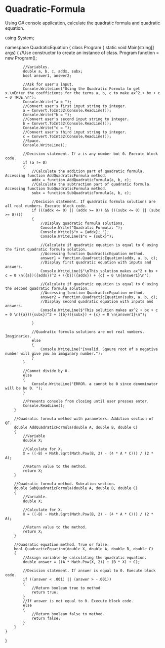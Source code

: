# Quadratic-Formula
Using C# console application, calculate the quadratic formula and quadratic equation.



using System;

namespace QuadraticEquation
{
    class Program
    {
        static void Main(string[] args)
        {
            //Use constructor to create an instance of class.
            Program function = new Program();
           
            //Variables.
            double a, b, c, addx, subx;
            bool answer1, answer2;

            //Ask for user's input.
            Console.WriteLine("Using the Quadratic Formula to get x.\nEnter the coefficients for the terms a, b, c to make ax^2 + bx + c = 0 TRUE.\n");
            Console.Write("a = ");
            //Convert user's first input string to integer.
            a = Convert.ToInt32(Console.ReadLine());           
            Console.Write("b = ");
            //Convert user's second input string to integer.
            b = Convert.ToInt32(Console.ReadLine());   
            Console.Write("c = ");
            //Convert user's third input string to integer.
            c = Convert.ToInt32(Console.ReadLine());
            //Space.
            Console.WriteLine();

            //Decision statement. If a is any number but 0. Execute block code.
            if (a != 0)
            {
                //Calculate the addition part of quadratic formula. Accessing function AddQuadraticFormula method.
                addx = function.AddQuadraticFormula(a, b, c);
                //Calculate the subtraction part of quadratic formula. Accessing function SubQuadraticFormula method.
                subx = function.SubQuadraticFormula(a, b, c);

                //Decision statement. If quadratic formula solutions are all real numbers. Execute block code.
                if (((addx <= 0) || (addx >= 0)) && (((subx <= 0) || (subx >= 0))))
                {
                    //Display quadratic formula solutions.
                    Console.Write("Quadratic Formula: ");
                    Console.Write($"x = {addx}; ");
                    Console.WriteLine($"x = {subx}");

                    //Calculate if quadratic equation is equal to 0 using the first quadratic formula solution.
                    //Accessing function QuadracticEquation method.  
                    answer1 = function.QuadracticEquation(addx, a, b, c);
                    //Display first quadratic equation with inputs and answers.
                    Console.WriteLine($"\nThis solution makes ax^2 + bx + c = 0 \n({a})({addx})^2 + ({b})({addx}) + {c} = 0 \n{answer1}\n");

                    //Calculate if quadratic equation is equal to 0 using the second quadratic formula solution.
                    //Accessing function QuadracticEquation method.
                    answer2 = function.QuadracticEquation(subx, a, b, c);
                    //Display second quadratic equation with inputs and answers.
                    Console.WriteLine($"This solution makes ax^2 + bx + c = 0 \n({a})({subx})^2 + ({b})({subx}) + {c} = 0 \n{answer1}\n");

                }

                //Quadratic formula solutions are not real numbers. Imaginaries.
                else
                {
                    Console.WriteLine("Invalid. Sqaure root of a negative number will give you an imaginary number.");
                }
            }

            //Cannot divide by 0.
            else
            {
                Console.WriteLine("ERROR. a cannot be 0 since denominator will be be 0. ");
            }

            //Prevents console from closing until user presses enter.
            Console.ReadLine();
        }

        //Quadratic formula method with parameters. Addition section of QF.
        double AddQuadraticFormula(double A, double B, double C)
        {
            //Variable
            double X;

            //Calculate for X.
            X = ((-B) + Math.Sqrt(Math.Pow(B, 2) - (4 * A * C))) / (2 * A);

            //Return value to the method.
            return X;
        }

        //Quadratic formula method. Subration section.
        double SubQuadraticFormula(double A, double B, double C)
        {
            //Variable.
            double X;

            //Calculate for X.
            X = ((-B) - Math.Sqrt(Math.Pow(B, 2) - (4 * A * C))) / (2 * A);

            //Return value to the method.
            return X;
        }

        //Quadratic equation method. True or false.
        bool QuadracticEquation(double X, double A, double B, double C)
        {
            //Assign variable by calculating the quadratic equation.
            double answer = ((A * Math.Pow(X, 2)) + (B * X) + C);

            //Decision statement. If answer is equal to 0. Execute block code.
            if ((answer < .001) || (answer > -.001))
            {
                //Return boolean true to method
                return true;
            }
            //If answer is not equal to 0. Execute block code.
            else
            {
                //Return boolean false to method.
                return false;
            }
        }
    }
}
